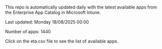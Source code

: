 This repo is automatically updated daily with the latest available apps from the Enterprise App Catalog in Microsoft Intune.

Last updated: Monday 18/08/2025 00:00

Number of apps: 1440

Click on the eta.csv file to see the list of available apps.
